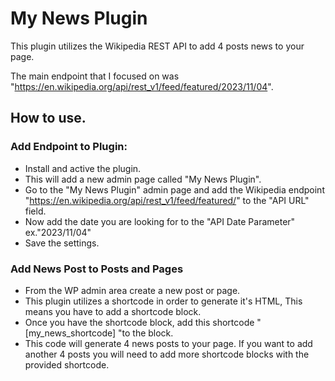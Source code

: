 # My News Plugin

This plugin utilizes the Wikipedia REST API to add 4 posts news to your page.

The main endpoint that I focused on was "https://en.wikipedia.org/api/rest_v1/feed/featured/2023/11/04".

## How to use.

### Add Endpoint to Plugin:
- Install and active the plugin.
- This will add a new admin page called "My News Plugin".
- Go to the "My News Plugin" admin page and add the Wikipedia endpoint "https://en.wikipedia.org/api/rest_v1/feed/featured/" to the "API URL" field.
- Now add the date you are looking for to the "API Date Parameter" ex."2023/11/04"
- Save the settings.
  
### Add News Post to Posts and Pages
- From the WP admin area create a new post or page.
- This plugin utilizes a shortcode in order to generate it's HTML, This means you have to add a shortcode block.
- Once you have the shortcode block, add this shortcode " [my_news_shortcode] "to the block.  
- This code will generate 4 news posts to your page. If you want to add another 4 posts you will need to add more shortcode blocks with the provided shortcode.